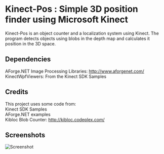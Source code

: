 # Kinect-Pos : Simple 3D position finder using Microsoft Kinect

Kinect-Pos is an object counter and a localization system using Kinect. The program detects objects using blobs in the depth map and calculates it position in the 3D space.

## Dependencies
AForge.NET Image Processing Libraries: http://www.aforgenet.com/   
KinectWpfViewers: From the Kinect SDK Samples   

## Credits
This project uses some code from:  
Kinect SDK Samples   
AForge.NET examples   
Kibloc Blob Counter: http://kibloc.codeplex.com/   

## Screenshots
![Screenshot](https://github.com/pvishal/kinect-pos/blob/master/media/kinpos.png)